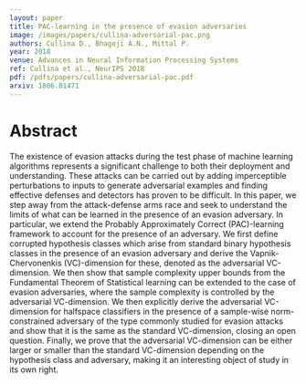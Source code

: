 ```yaml
---
layout: paper
title: PAC-learning in the presence of evasion adversaries
image: /images/papers/cullina-adversarial-pac.png
authors: Cullina D., Bhagoji A.N., Mittal P.
year: 2018
venue: Advances in Neural Information Processing Systems
ref: Cullina et al., NeurIPS 2018
pdf: /pdfs/papers/cullina-adversarial-pac.pdf
arxiv: 1806.01471
---
```


# Abstract

The existence of evasion attacks during the test phase of machine learning algorithms represents a significant challenge to both their deployment and understanding. These attacks can be carried out by adding imperceptible perturbations to inputs to generate adversarial examples and finding effective defenses and detectors has proven to be difficult. In this paper, we step away from the attack-defense arms race and seek to understand the limits of what can be learned in the presence of an evasion adversary. In particular, we extend the Probably Approximately Correct (PAC)-learning framework to account for the presence of an adversary. We first define corrupted hypothesis classes which arise from standard binary hypothesis classes in the presence of an evasion adversary and derive the Vapnik-Chervonenkis (VC)-dimension for these, denoted as the adversarial VC-dimension. We then show that sample complexity upper bounds from the Fundamental Theorem of Statistical learning can be extended to the case of evasion adversaries, where the sample complexity is controlled by the adversarial VC-dimension. We then explicitly derive the adversarial VC-dimension for halfspace classifiers in the presence of a sample-wise norm-constrained adversary of the type commonly studied for evasion attacks and show that it is the same as the standard VC-dimension, closing an open question. Finally, we prove that the adversarial VC-dimension can be either larger or smaller than the standard VC-dimension depending on the hypothesis class and adversary, making it an interesting object of study in its own right.